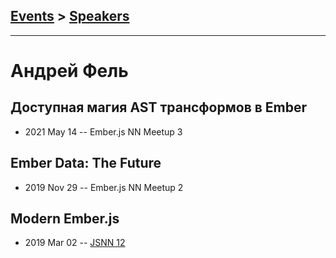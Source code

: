 ## [Events](../README.md) > [Speakers](../speakers.md)
---

# Андрей Фель

## Доступная магия AST трансформов в Ember
- 2021 May 14 -- Ember.js NN Meetup 3    
## Ember Data: The Future
- 2019 Nov 29 -- Ember.js NN Meetup 2    
## Modern Ember.js
- 2019 Mar 02 -- [JSNN 12](https://www.youtube.com/watch?v=hMfdUlTjNJw)    
